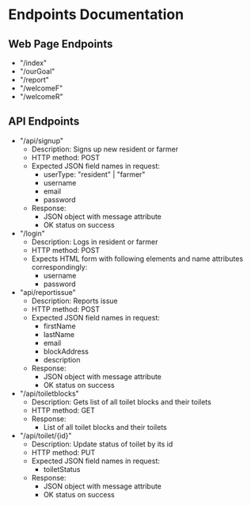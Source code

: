 # Endpoints Documentation

## Web Page Endpoints

- "/index"
- "/ourGoal"
- "/report"
- "/welcomeF"
- "/welcomeR"

## API Endpoints

- "/api/signup"
  - Description: Signs up new resident or farmer
  - HTTP method: POST
  - Expected JSON field names in request:
    - userType: "resident" | "farmer"
    - username
    - email
    - password
  - Response:
    - JSON object with message attribute
    - OK status on success
- "/login"
  - Description: Logs in resident or farmer
  - HTTP method: POST
  - Expects HTML form with following elements and name attributes correspondingly:
    - username
    - password
- "api/reportissue"
  - Description: Reports issue
  - HTTP method: POST
  - Expected JSON field names in request:
    - firstName
    - lastName
    - email
    - blockAddress
    - description
  - Response:
    - JSON object with message attribute
    - OK status on success
- "/api/toiletblocks"
  - Description: Gets list of all toilet blocks and their toilets
  - HTTP method: GET
  - Response:
    - List of all toilet blocks and their toilets
- "/api/toilet/{id}"
  - Description: Update status of toilet by its id
  - HTTP method: PUT
  - Expected JSON field names in request:
    - toiletStatus
  - Response:
    - JSON object with message attribute
    - OK status on success

